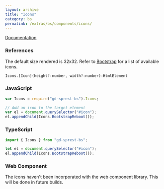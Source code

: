 ```yaml
---
layout: archive
title: "Icons"
category: bs
permalink: /extras/bs/components/icons/
---
```

[Documentation](https://icons.getbootstrap.com/)

### References

The default size rendered is 32x32. Refer to [Bootstrap](https://icons.getbootstrap.com/) for a list of available icons.

```js
Icons.[Icon](height?:number, width?:number):HtmlElement
```

<div id="icon"></div>

### JavaScript
```js
var Icons = require("gd-sprest-bs").Icons;

// Add an icon to the target element
var el = document.querySelector("#icon");
el.appendChild(Icons.BootstrapReboot());
```

### TypeScript

```ts
import { Icons } from "gd-sprest-bs";

let el = document.querySelector("#icon");
el.appendChild(Icons.BootstrapReboot());
```

### Web Component

The icons haven't been incorporated with the web component library. This will be done in future builds.
<!-- TODO -->

```html
```

<script type="text/javascript" src="https://unpkg.com/gd-sprest-bs/dist/gd-sprest-bs-icons.js"></script>
<script type="text/javascript">
    // Wait for the window to be loaded
    window.addEventListener("load", function() {
        // Add an icon to the target element
        var el = document.querySelector("#icon");
        el ? el.appendChild($REST.Icons.BootstrapReboot()) : null;
    });
</script>
